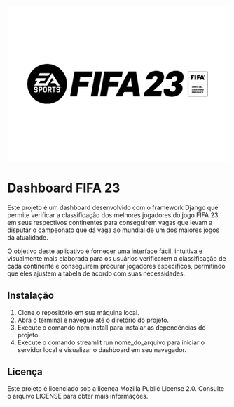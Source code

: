 ![EA_Esports](Assets\EASportFIFA23.png)

# Dashboard FIFA 23

Este projeto é um dashboard desenvolvido com o framework Django que permite verificar a classificação dos melhores jogadores do jogo FIFA 23 em seus respectivos continentes para conseguirem vagas que levam a disputar o campeonato que dá vaga ao mundial de um dos maiores jogos da atualidade.

O objetivo deste aplicativo é fornecer uma interface fácil, intuitiva e visualmente mais elaborada para os usuários verificarem a classificação de cada continente e conseguirem procurar jogadores especifícos, permitindo que eles ajustem a tabela de acordo com suas necessidades.

## Instalação

1. Clone o repositório em sua máquina local.
2. Abra o terminal e navegue até o diretório do projeto.
3. Execute o comando npm install para instalar as dependências do projeto.
4. Execute o comando streamlit run nome_do_arquivo para iniciar o servidor local e visualizar o dashboard em seu navegador.

## Licença

Este projeto é licenciado sob a licença Mozilla Public License 2.0. Consulte o arquivo LICENSE para obter mais informações.
